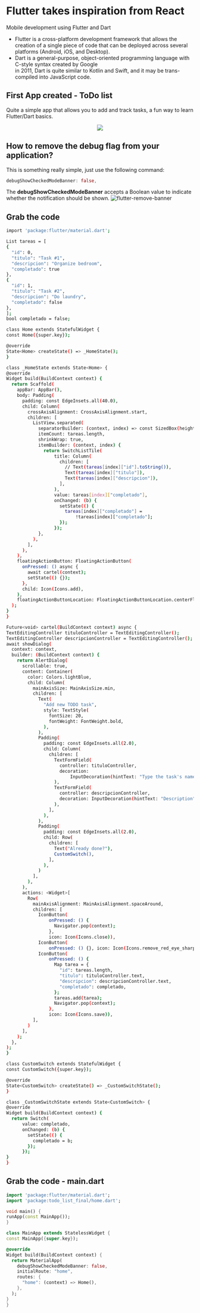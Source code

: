 # Flutter takes inspiration from React
Mobile development using Flutter and Dart <br>
* Flutter is a cross-platform development framework that allows the creation of a single
piece of code that can be deployed across several platforms (Android, iOS, and
Desktop). <br>
* Dart is a general-purpose, object-oriented programming language with C-style syntax created by Google <br>
in 2011, Dart is quite similar to Kotlin and Swift, and it may be trans-compiled into JavaScript code.
## First App created - ToDo list

Quite a simple app that allows you to add and track tasks, a fun way to learn Flutter/Dart basics.
<p align="center"><img src="https://user-images.githubusercontent.com/51704179/235729853-7a31f9f7-7952-4690-8047-6c0f8e547344.gif"/>

## How to remove the debug flag from your application?
This is something really simple, just use the following command:
```dart
debugShowCheckedModeBanner: false,
```
The **debugShowCheckedModeBanner** accepts  a Boolean value to indicate whether the notification should be shown.
![flutter-remove-banner](https://user-images.githubusercontent.com/51704179/235453780-3c43561f-e375-48a8-9272-d243e70dad88.gif)
  
## Grab the code
  ```bash
  import 'package:flutter/material.dart';

List tareas = [
  {
    "id": 0,
    "titulo": "Task #1",
    "descripcion": "Organize bedroom",
    "completado": true
  },
  {
    "id": 1,
    "titulo": "Task #2",
    "descripcion": "Do laundry",
    "completado": false
  },
];
bool completado = false;

class Home extends StatefulWidget {
  const Home({super.key});

  @override
  State<Home> createState() => _HomeState();
}

class _HomeState extends State<Home> {
  @override
  Widget build(BuildContext context) {
    return Scaffold(
      appBar: AppBar(),
      body: Padding(
        padding: const EdgeInsets.all(40.0),
        child: Column(
          crossAxisAlignment: CrossAxisAlignment.start,
          children: [
            ListView.separated(
              separatorBuilder: (context, index) => const SizedBox(height: 20),
              itemCount: tareas.length,
              shrinkWrap: true,
              itemBuilder: (context, index) {
                return SwitchListTile(
                    title: Column(
                      children: [
                        // Text(tareas[index]["id"].toString()),
                        Text(tareas[index]["titulo"]),
                        Text(tareas[index]["descripcion"]),
                      ],
                    ),
                    value: tareas[index]["completado"],
                    onChanged: (b) {
                      setState(() {
                        tareas[index]["completado"] =
                            !tareas[index]["completado"];
                      });
                    });
              },
            ),
          ],
        ),
      ),
      floatingActionButton: FloatingActionButton(
        onPressed: () async {
          await cartel(context);
          setState(() {});
        },
        child: Icon(Icons.add),
      ),
      floatingActionButtonLocation: FloatingActionButtonLocation.centerFloat,
    );
  }
}

Future<void> cartel(BuildContext context) async {
  TextEditingController tituloController = TextEditingController();
  TextEditingController descripcionController = TextEditingController();
  await showDialog(
    context: context,
    builder: (BuildContext context) {
      return AlertDialog(
        scrollable: true,
        content: Container(
          color: Colors.lightBlue,
          child: Column(
            mainAxisSize: MainAxisSize.min,
            children: [
              Text(
                "Add new TODO task",
                style: TextStyle(
                  fontSize: 20,
                  fontWeight: FontWeight.bold,
                ),
              ),
              Padding(
                padding: const EdgeInsets.all(2.0),
                child: Column(
                  children: [
                    TextFormField(
                      controller: tituloController,
                      decoration:
                          InputDecoration(hintText: "Type the task's name"),
                    ),
                    TextFormField(
                      controller: descripcionController,
                      decoration: InputDecoration(hintText: "Description"),
                    ),
                  ],
                ),
              ),
              Padding(
                padding: const EdgeInsets.all(2.0),
                child: Row(
                  children: [
                    Text("Already done?"),
                    CustomSwitch(),
                  ],
                ),
              )
            ],
          ),
        ),
        actions: <Widget>[
          Row(
            mainAxisAlignment: MainAxisAlignment.spaceAround,
            children: [
              IconButton(
                  onPressed: () {
                    Navigator.pop(context);
                  },
                  icon: Icon(Icons.close)),
              IconButton(
                  onPressed: () {}, icon: Icon(Icons.remove_red_eye_sharp)),
              IconButton(
                  onPressed: () {
                    Map tarea = {
                      "id": tareas.length,
                      "titulo": tituloController.text,
                      "descripcion": descripcionController.text,
                      "completado": completado,
                    };
                    tareas.add(tarea);
                    Navigator.pop(context);
                  },
                  icon: Icon(Icons.save)),
            ],
          )
        ],
      );
    },
  );
}

class CustomSwitch extends StatefulWidget {
  const CustomSwitch({super.key});

  @override
  State<CustomSwitch> createState() => _CustomSwitchState();
}

class _CustomSwitchState extends State<CustomSwitch> {
  @override
  Widget build(BuildContext context) {
    return Switch(
        value: completado,
        onChanged: (b) {
          setState(() {
            completado = b;
          });
        });
  }
}
 ```
  ## Grab the code - main.dart
  ```dart
  import 'package:flutter/material.dart';
import 'package:todo_list_final/home.dart';

void main() {
  runApp(const MainApp());
}

class MainApp extends StatelessWidget {
  const MainApp({super.key});

  @override
  Widget build(BuildContext context) {
    return MaterialApp(
      debugShowCheckedModeBanner: false,
      initialRoute: "home",
      routes: {
        "home": (context) => Home(),
      },
    );
  }
}
  ```
  
